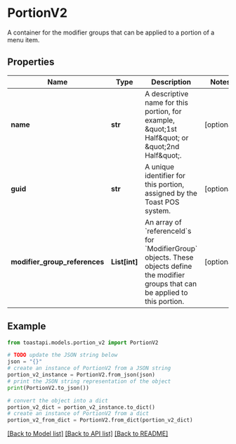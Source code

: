 # PortionV2

A container for the modifier groups that can be applied to a portion of a menu item. 

## Properties

Name | Type | Description | Notes
------------ | ------------- | ------------- | -------------
**name** | **str** | A descriptive name for this portion, for example, \&quot;1st Half\&quot; or \&quot;2nd Half\&quot;.  | [optional] 
**guid** | **str** | A unique identifier for this portion, assigned by the Toast POS system.  | [optional] 
**modifier_group_references** | **List[int]** | An array of &#x60;referenceId&#x60;s for &#x60;ModifierGroup&#x60; objects. These objects define the modifier groups that can be applied to this portion.  | [optional] 

## Example

```python
from toastapi.models.portion_v2 import PortionV2

# TODO update the JSON string below
json = "{}"
# create an instance of PortionV2 from a JSON string
portion_v2_instance = PortionV2.from_json(json)
# print the JSON string representation of the object
print(PortionV2.to_json())

# convert the object into a dict
portion_v2_dict = portion_v2_instance.to_dict()
# create an instance of PortionV2 from a dict
portion_v2_from_dict = PortionV2.from_dict(portion_v2_dict)
```
[[Back to Model list]](../README.md#documentation-for-models) [[Back to API list]](../README.md#documentation-for-api-endpoints) [[Back to README]](../README.md)


